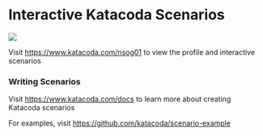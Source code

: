 # Interactive Katacoda Scenarios

[![](http://shields.katacoda.com/katacoda/nsog01/count.svg)](https://www.katacoda.com/nsog01 "Get your profile on Katacoda.com")

Visit https://www.katacoda.com/nsog01 to view the profile and interactive scenarios

### Writing Scenarios
Visit https://www.katacoda.com/docs to learn more about creating Katacoda scenarios

For examples, visit https://github.com/katacoda/scenario-example
